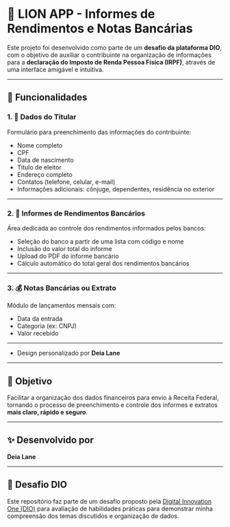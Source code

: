 
# 🦁 LION APP - Informes de Rendimentos e Notas Bancárias

Este projeto foi desenvolvido como parte de um **desafio da plataforma DIO**, com o objetivo de auxiliar o contribuinte na organização de informações para a **declaração do Imposto de Renda Pessoa Física (IRPF)**, através de uma interface amigável e intuitiva.

---

## 🦾 Funcionalidades

### 1. 📌 Dados do Titular

Formulário para preenchimento das informações do contribuinte:

* Nome completo
* CPF
* Data de nascimento
* Título de eleitor
* Endereço completo
* Contatos (telefone, celular, e-mail)
* Informações adicionais: cônjuge, dependentes, residência no exterior

---

### 2. 🏦 Informes de Rendimentos Bancários

Área dedicada ao controle dos rendimentos informados pelos bancos:

* Seleção do banco a partir de uma lista com código e nome
* Inclusão do valor total do informe
* Upload do PDF do informe bancário
* Cálculo automático do total geral dos rendimentos bancários

---

### 3. 💰 Notas Bancárias ou Extrato

Módulo de lançamentos mensais com:

* Data da entrada
* Categoria (ex: CNPJ)
* Valor recebido

---

* Design personalizado por **Deia Lane**

---

## 🧠 Objetivo

Facilitar a organização dos dados financeiros para envio à Receita Federal, tornando o processo de preenchimento e controle dos informes e extratos **mais claro, rápido e seguro**.

---

## ✨ Desenvolvido por

**Deia Lane**

---

## 🧪 Desafio DIO

Este repositório faz parte de um desafio proposto pela [Digital Innovation One (DIO)](https://www.dio.me/) para avaliação de habilidades práticas para demonstrar minha compreensão dos temas discutidos e organização de dados.




